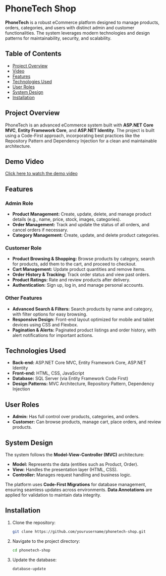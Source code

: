 # PhoneTech Shop

**PhoneTech** is a robust eCommerce platform designed to manage products, orders, categories, and users with distinct admin and customer functionalities. The system leverages modern technologies and design patterns for maintainability, security, and scalability.

## Table of Contents
- [Project Overview](#project-overview)
- [Video](#video)
- [Features](#features)
- [Technologies Used](#technologies-used)
- [User Roles](#user-roles)
- [System Design](#system-design)
- [Installation](#installation)


## Project Overview

PhoneTech is an advanced eCommerce system built with **ASP.NET Core MVC**, **Entity Framework Core**, and **ASP.NET Identity**. The project is built using a Code-First approach, incorporating best practices like the Repository Pattern and Dependency Injection for a clean and maintainable architecture.

## Demo Video
[Click here to watch the demo video](https://youtu.be/LIz7pvUHpk8)


## Features

### Admin Role
- **Product Management:** Create, update, delete, and manage product details (e.g., name, price, stock, images, categories).
- **Order Management:** Track and update the status of all orders, and cancel orders if necessary.
- **Category Management:** Create, update, and delete product categories.

### Customer Role
- **Product Browsing & Shopping:** Browse products by category, search for products, add them to the cart, and proceed to checkout.
- **Cart Management:** Update product quantities and remove items.
- **Order History & Tracking:** Track order status and view past orders.
- **Product Ratings:** Rate and review products after delivery.
- **Authentication:** Sign up, log in, and manage personal accounts.

### Other Features
- **Advanced Search & Filters:** Search products by name and category, with filter options for easy browsing.
- **Responsive Design:** Front-end layout optimized for mobile and tablet devices using CSS and Flexbox.
- **Pagination & Alerts:** Paginated product listings and order history, with alert notifications for important actions.

## Technologies Used
- **Back-end:** ASP.NET Core MVC, Entity Framework Core, ASP.NET Identity
- **Front-end:** HTML, CSS, JavaScript
- **Database:** SQL Server (via Entity Framework Code First)
- **Design Patterns:** MVC Architecture, Repository Pattern, Dependency Injection

## User Roles
- **Admin:** Has full control over products, categories, and orders.
- **Customer:** Can browse products, manage cart, place orders, and review products.

## System Design
The system follows the **Model-View-Controller (MVC)** architecture:
- **Model:** Represents the data (entities such as Product, Order).
- **View:** Handles the presentation layer (HTML, CSS).
- **Controller:** Manages request handling and business logic.

The platform uses **Code-First Migrations** for database management, ensuring seamless updates across environments. **Data Annotations** are applied for validation to maintain data integrity.

## Installation

1. Clone the repository:
    ```bash
    git clone https://github.com/yourusername/phonetech-shop.git
    ```
2. Navigate to the project directory:
    ```bash
    cd phonetech-shop
    ```

3. Update the database:
    ```bash
    database-update
    ```
